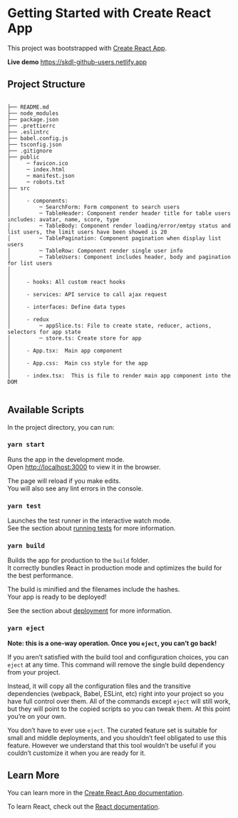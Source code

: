 # Getting Started with Create React App

This project was bootstrapped with [Create React App](https://github.com/facebook/create-react-app).

**Live demo** https://skdl-github-users.netlify.app

## Project Structure

```

├── README.md
├── node_modules
├── package.json
├── .prettierrc
├── .eslintrc
├── babel.config.js
├── tsconfig.json
├── .gitignore
├── public
│     ─ favicon.ico
│     ─ index.html
│     ─ manifest.json
│     ─ robots.txt
├── src
│ 
│     - components:
│         ─ SearchForm: Form component to search users
│         ─ TableHeader: Component render header title for table users includes: avatar, name, score, type  
│         ─ TableBody: Component render loading/error/emtpy status and list users, the limit users have been showed is 20
│         ─ TablePagination: Component pagination when display list users
│         ─ TableRow: Component render single user info
│         ─ TableUsers: Component includes header, body and pagination for list users
│
│
│     - hooks: All custom react hooks
│
│     - services: API service to call ajax request
│
│     - interfaces: Define data types
│
│     - redux
│         ─ appSlice.ts: File to create state, reducer, actions, selectors for app state
│         ─ store.ts: Create store for app
│
│     - App.tsx:  Main app component
│
│     - App.css:  Main css style for the app
│
│     - index.tsx:  This is file to render main app component into the DOM


```

## Available Scripts

In the project directory, you can run:

### `yarn start`

Runs the app in the development mode.\
Open [http://localhost:3000](http://localhost:3000) to view it in the browser.

The page will reload if you make edits.\
You will also see any lint errors in the console.

### `yarn test`

Launches the test runner in the interactive watch mode.\
See the section about [running tests](https://facebook.github.io/create-react-app/docs/running-tests) for more information.

### `yarn build`

Builds the app for production to the `build` folder.\
It correctly bundles React in production mode and optimizes the build for the best performance.

The build is minified and the filenames include the hashes.\
Your app is ready to be deployed!

See the section about [deployment](https://facebook.github.io/create-react-app/docs/deployment) for more information.

### `yarn eject`

**Note: this is a one-way operation. Once you `eject`, you can’t go back!**

If you aren’t satisfied with the build tool and configuration choices, you can `eject` at any time. This command will remove the single build dependency from your project.

Instead, it will copy all the configuration files and the transitive dependencies (webpack, Babel, ESLint, etc) right into your project so you have full control over them. All of the commands except `eject` will still work, but they will point to the copied scripts so you can tweak them. At this point you’re on your own.

You don’t have to ever use `eject`. The curated feature set is suitable for small and middle deployments, and you shouldn’t feel obligated to use this feature. However we understand that this tool wouldn’t be useful if you couldn’t customize it when you are ready for it.

## Learn More

You can learn more in the [Create React App documentation](https://facebook.github.io/create-react-app/docs/getting-started).

To learn React, check out the [React documentation](https://reactjs.org/).
